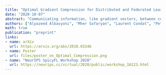 ```yaml
---
title: "Optimal Gradient Compression for Distributed and Federated Learning"
date: "2020-10-07"
abstract: "Communicating information, like gradient vectors, between computing nodes in distributed and federated learning is typically an unavoidable burden, resulting in scalability issues. Indeed, communication might be slow and costly. Recent advances in communication-efficient training algorithms have reduced this bottleneck by using compression techniques, in the form of sparsification, quantization, or low-rank approximation. Since compression is a lossy, or inexact, process, the iteration complexity is typically worsened; but the total communication complexity can improve significantly, possibly leading to large computation time savings. In this paper, we investigate the fundamental trade-off between the number of bits needed to encode compressed vectors and the compression error. We perform both worst-case and average-case analysis, providing tight lower bounds. In the worst-case analysis, we introduce an efficient compression operator, Sparse Dithering, which is very close to the lower bound. In the average-case analysis, we design a simple compression operator, Spherical Compression, which naturally achieves the lower bound. Thus, our new compression schemes significantly outperform the state of the art. We conduct numerical experiments to illustrate this improvement."
authors: ["Alyazeed Albasyoni", "Mher Safaryan", "Laurent Condat", "Peter Richtárik"]
math: true
publication: "preprint"
links:
- name: arXiv
  url: https://arxiv.org/abs/2010.03246
- name: Poster
  url: files/poster_on_Optimal_Compression.png
- name: "NeurIPS SpicyFL Workshop 2020"
  url: https://neurips.cc/virtual/2020/public/workshop_16123.html
---
```


